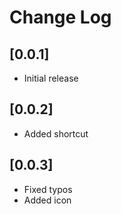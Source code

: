 # Change Log

## [0.0.1]
- Initial release

## [0.0.2]
- Added shortcut

## [0.0.3]
- Fixed typos
- Added icon